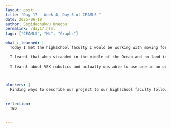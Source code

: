 ```yaml
---
layout: post
title: "Day 17 – Week-4, Day 3 of CEAMLS "
date: 2025-06-18
author: Sogidechukwu Unegbu
permalink: /day17.html
tags: ["CEAMLS", "ML", "Graphs"]

what_i_learned: |  
  Today I met the highschool faculty I would be working with moving forward, We had an icebreaker to make a superhero persona based on our strenghts and weakness, and it gave me insight into the members of my group. 
  
  I learnt that when stranded in the middle of the Ocean and no land in sight, according to a lifeguard a shaving mirror is more important than I thought.
  
  I learnt about VEX robotics and actually was able to use one in an obstacle course
  

  
blockers: |
  Finding ways to describe our project to our highschool faculty following the guideline given. Fear of the weather hoping i get home on time

  
reflection: |
  TBD
  
   
---
```

